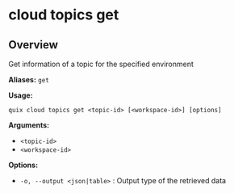 # cloud topics get

## Overview

Get information of a topic for the specified environment

**Aliases:** `get`

**Usage:**

```
quix cloud topics get <topic-id> [<workspace-id>] [options]
```

**Arguments:**

- `<topic-id>`
- `<workspace-id>`

**Options:**

- `-o, --output <json|table>` : Output type of the retrieved data

